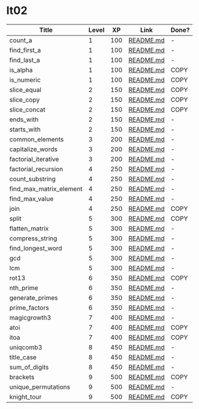 # lt02

| Title                   | Level | XP  | Link                                      | Done? |
| ----------------------- | ----- | --- | ----------------------------------------- | ----- |
| count_a                 | 1     | 100 | [README.md](./count_a.md)                 | -     |
| find_first_a            | 1     | 100 | [README.md](./find_first_a.md)            | -     |
| find_last_a             | 1     | 100 | [README.md](./find_last_a.md)             | -     |
| is_alpha                | 1     | 100 | [README.md](./is_alpha.md)                | COPY  |
| is_numeric              | 1     | 100 | [README.md](./is_numeric.md)              | COPY  |
| slice_equal             | 2     | 150 | [README.md](./slice_equal.md)             | COPY  |
| slice_copy              | 2     | 150 | [README.md](./slice_copy.md)              | COPY  |
| slice_concat            | 2     | 150 | [README.md](./slice_concat.md)            | COPY  |
| ends_with               | 2     | 150 | [README.md](./ends_with.md)               | -     |
| starts_with             | 2     | 150 | [README.md](./starts_with.md)             | -     |
| common_elements         | 3     | 200 | [README.md](./common_elements.md)         | -     |
| capitalize_words        | 3     | 200 | [README.md](./capitalize_words.md)        | -     |
| factorial_iterative     | 3     | 200 | [README.md](./factorial_iterative.md)     | -     |
| factorial_recursion     | 4     | 250 | [README.md](./factorial_recursion.md)     | -     | Y |
| count_substring         | 4     | 250 | [README.md](./count_substring.md)         | -     |
| find_max_matrix_element | 4     | 250 | [README.md](./find_max_matrix_element.md) | -     |
| find_max_value          | 4     | 250 | [README.md](./find_max_value.md)          | -     |
| join                    | 4     | 250 | [README.md](./join.md)                    | COPY  |
| split                   | 5     | 300 | [README.md](./split.md)                   | COPY  |
| flatten_matrix          | 5     | 300 | [README.md](./flatten_matrix.md)          | -     |
| compress_string         | 5     | 300 | [README.md](./compress_string.md)         | -     |
| find_longest_word       | 5     | 300 | [README.md](./find_longest_word.md)       | -     |
| gcd                     | 5     | 300 | [README.md](./gcd.md)                     | -     |
| lcm                     | 5     | 300 | [README.md](./lcm.md)                     | -     | B |
| rot13                   | 6     | 350 | [README.md](./rot13.md)                   | COPY  |
| nth_prime               | 6     | 350 | [README.md](./nth_prime.md)               | -     |
| generate_primes         | 6     | 350 | [README.md](./generate_primes.md)         | -     |
| prime_factors           | 6     | 350 | [README.md](./prime_factors.md)           | -     |
| magicgrowth3            | 7     | 400 | [README.md](./magicgrowth3.md)            | -     |
| atoi                    | 7     | 400 | [README.md](./atoi.md)                    | COPY  |
| itoa                    | 7     | 400 | [README.md](./itoa.md)                    | COPY  |
| uniqcomb3               | 8     | 450 | [README.md](./uniqcomb3.md)               | -     |
| title_case              | 8     | 450 | [README.md](./title_case.md)              | -     |
| sum_of_digits           | 8     | 450 | [README.md](./sum_of_digits.md)           | -     |
| brackets                | 9     | 500 | [README.md](./brackets.md)                | COPY  |
| unique_permutations     | 9     | 500 | [README.md](./unique_permutations.md)     | -     |
| knight_tour             | 9     | 500 | [README.md](./knight_tour.md)             | COPY  |
